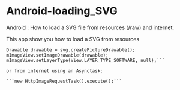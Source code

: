 # Android-loading_SVG
Android : How to load a SVG file from resources (/raw) and internet.

This app show you how to load a SVG from resources 

```SVG svg = SVGParser.getSVGFromResource(getResources(), R.raw.android_robot);
Drawable drawable = svg.createPictureDrawable();
mImageView.setImageDrawable(drawable);
mImageView.setLayerType(View.LAYER_TYPE_SOFTWARE, null);```

or from internet using an Asynctask:

```new HttpImageRequestTask().execute();```
